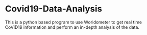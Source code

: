 # Covid19-Data-Analysis
This is a python based program to use Worldometer to get real time CoVID19 information and perform an in-depth analysis of the data.
